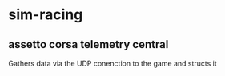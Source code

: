# sim-racing

## assetto corsa telemetry central

Gathers data via the UDP conenction to the game and structs it
